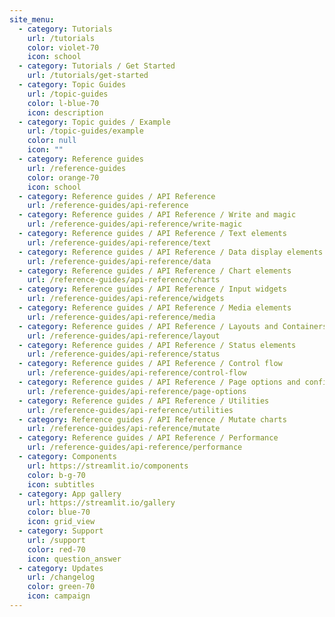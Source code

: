 ```yaml
---
site_menu:
  - category: Tutorials
    url: /tutorials
    color: violet-70
    icon: school
  - category: Tutorials / Get Started
    url: /tutorials/get-started
  - category: Topic Guides
    url: /topic-guides
    color: l-blue-70
    icon: description
  - category: Topic guides / Example
    url: /topic-guides/example
    color: null
    icon: ""
  - category: Reference guides
    url: /reference-guides
    color: orange-70
    icon: school
  - category: Reference guides / API Reference
    url: /reference-guides/api-reference
  - category: Reference guides / API Reference / Write and magic
    url: /reference-guides/api-reference/write-magic
  - category: Reference guides / API Reference / Text elements
    url: /reference-guides/api-reference/text
  - category: Reference guides / API Reference / Data display elements
    url: /reference-guides/api-reference/data
  - category: Reference guides / API Reference / Chart elements
    url: /reference-guides/api-reference/charts
  - category: Reference guides / API Reference / Input widgets
    url: /reference-guides/api-reference/widgets
  - category: Reference guides / API Reference / Media elements
    url: /reference-guides/api-reference/media
  - category: Reference guides / API Reference / Layouts and Containers
    url: /reference-guides/api-reference/layout
  - category: Reference guides / API Reference / Status elements
    url: /reference-guides/api-reference/status
  - category: Reference guides / API Reference / Control flow
    url: /reference-guides/api-reference/control-flow
  - category: Reference guides / API Reference / Page options and configuration
    url: /reference-guides/api-reference/page-options
  - category: Reference guides / API Reference / Utilities
    url: /reference-guides/api-reference/utilities
  - category: Reference guides / API Reference / Mutate charts
    url: /reference-guides/api-reference/mutate
  - category: Reference guides / API Reference / Performance
    url: /reference-guides/api-reference/performance
  - category: Components
    url: https://streamlit.io/components
    color: b-g-70
    icon: subtitles
  - category: App gallery
    url: https://streamlit.io/gallery
    color: blue-70
    icon: grid_view
  - category: Support
    url: /support
    color: red-70
    icon: question_answer
  - category: Updates
    url: /changelog
    color: green-70
    icon: campaign
---
```


